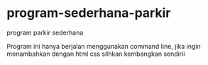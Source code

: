 # program-sederhana-parkir
program parkir sederhana 


Program ini hanya berjalan menggunakan command line, jika ingin menambahkan dengan html css silhkan kembangkan sendirii
